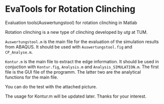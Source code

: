 # EvaTools for Rotation Clinching
Evaluation tools(Auswertungstool) for rotation clinching in Matlab

Rotation clinching is a new type of clinching developed by *utg* at TUM.

```Auswertungstool.m``` is the main file for the evaluation of the simulation results from ABAQUS.
It should be used with ```Auswertungstool.fig``` and ```CP_Analyse.m```.

```Kontur.m``` is the main file to extract the edge information. It should be used in conjuction with ```Kontur.fig```, ```Analysis.m``` and ```Analysis_SIMULATION.m```. The first file is the GUI file of the programm. The latter two are the analytical functions for the main file.

You can do the test with the attached picture.

The usage for Kontur.m will be updated later. Thanks for your interest.
